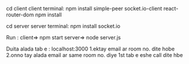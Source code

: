 cd client
client terminal: npm install simple-peer socket.io-client react-router-dom 
                 npm install
                 
cd server
server terminal: npm install socket.io

Run :
client=> npm start
server=> node server.js


Duita alada tab e :
localhost:3000 
1.ektay email ar room no. dite hobe
2.onno tay alada email ar same room no. diye 1st tab e eshe call dite hbe
